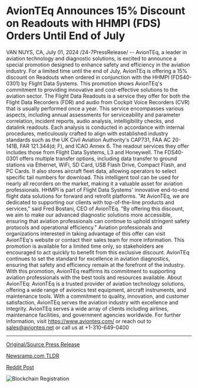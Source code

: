 # AvionTEq Announces 15% Discount on Readouts with HHMPI (FDS) Orders Until End of July

VAN NUYS, CA, July 01, 2024 /24-7PressRelease/ -- AvionTEq, a leader in aviation technology and diagnostic solutions, is excited to announce a special promotion designed to enhance safety and efficiency in the aviation industry. For a limited time until the end of July, AvionTEq is offering a 15% discount on Readouts when ordered in conjunction with the HHMPI (FDS40-0301) by Flight Data Systems.  This promotion shows AvionTEq's commitment to providing innovative and cost-effective solutions to the aviation sector. The Flight Data Readouts is a service they offer for both the Flight Data Recorders (FDR) and audio from Cockpit Voice Recorders (CVR) that is usually performed once a year. This service encompasses various aspects, including annual assessments for serviceability and parameter correlation, incident reports, audio analysis, intelligibility checks, and datalink readouts. Each analysis is conducted in accordance with internal procedures, meticulously crafted to align with established industry standards such as the UK Civil Aviation Authority's CAP731, FAA AC 20-141B, FAR 121.344(d; F), and ICAO Annex 6. The readout services they offer includes those from Flight Data Systems, L3 and Honeywell.  The FDS40-0301 offers multiple transfer options, including data transfer to ground stations via Ethernet, WiFi, SD Card, USB Flash Drive, Compact Flash, and PC Cards. It also stores aircraft fleet data, allowing operators to select specific tail numbers for download. This intelligent tool can be used for nearly all recorders on the market, making it a valuable asset for aviation professionals. HHMPI is part of Flight Data Systems' innovative end-to-end flight data solutions for forward and retrofit platforms.  "At AvionTEq, we are dedicated to supporting our clients with top-of-the-line products and services," said Fred Bostani, CEO of AvionTEq. "By offering this discount, we aim to make our advanced diagnostic solutions more accessible, ensuring that aviation professionals can continue to uphold stringent safety protocols and operational efficiency."  Aviation professionals and organizations interested in taking advantage of this offer can visit AvionTEq's website or contact their sales team for more information. This promotion is available for a limited time only, so stakeholders are encouraged to act quickly to benefit from this exclusive discount.  AvionTEq continues to set the standard for excellence in aviation diagnostics, ensuring that safety and efficiency remain at the forefront of the industry. With this promotion, AvionTEq reaffirms its commitment to supporting aviation professionals with the best tools and resources available.  About AvionTEq:  AvionTEq is a trusted provider of aviation technology solutions, offering a wide range of avionics test equipment, aircraft instruments, and maintenance tools. With a commitment to quality, innovation, and customer satisfaction, AvionTEq serves the aviation industry with excellence and integrity. AvionTEq serves a wide array of clients including airlines, maintenance facilities, and government agencies worldwide. For further information, visit https://www.avionteq.com/ or reach out to sales@avionteq.net or call us at +1-310-649-0400 

---

[Original/Source Press Release](https://www.24-7pressrelease.com/press-release/512160/avionteq-announces-15-discount-on-readouts-with-hhmpi-fds-orders-until-end-of-july)
                    

[Newsramp.com TLDR](None) 



[Reddit Post](https://www.reddit.com/r/technology_press/comments/1dtpzi3/avionteq_announces_special_promotion_for_aviation/) 



![Blockchain Registration](https://cdn.newsramp.app/24-7PressRelease/qrcode/247/2/filehVK7.webp)